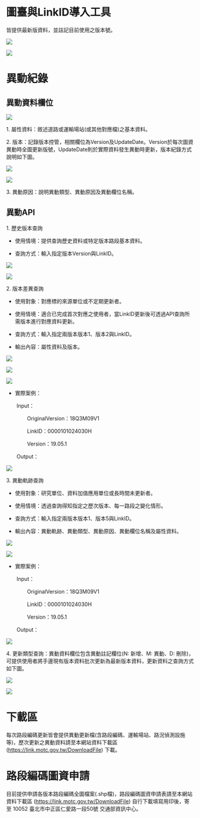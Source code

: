 # 圖臺與LinkID導入工具

皆提供最新版資料，並註記目前使用之版本號。

![](006.png)

![](007.png)


# 異動紀錄

## 異動資料欄位

![](001.png)

1\. 屬性資料：敘述道路或運輸場站(或其他對應檔)之基本資料。

2\. 版本：記錄版本控管，相關欄位為Version及UpdateDate。Version於每次圖資異動時全圖更新版號，UpdateDate則於實際資料發生異動時更新，版本紀錄方式說明如下圖。

![](003.png)

![](004.png)

3\. 異動原因：說明異動類型、異動原因及異動欄位名稱。


## 異動API

1\. 歷史版本查詢

* 使用情境：提供查詢歷史資料或特定版本路段基本資料。

* 查詢方式：輸入指定版本Version與LinkID。

![](008.PNG)

![](008-1.png)


2\. 版本差異查詢

* 使用對象：對應標的來源單位或不定期更新者。

* 使用情境：適合已完成首次對應之使用者，當LinkID更新後可透過API查詢所需版本進行對應資料更新。

* 查詢方式：輸入指定兩版本版本1、版本2與LinkID。

* 輸出內容：屬性資料及版本。

![](009.png)

![](009-1.png)

![](009-2.png)

* 實際案例：

&emsp;&emsp;Input：

&emsp;&emsp;&emsp;&emsp;OriginalVersion：18Q3M09V1

&emsp;&emsp;&emsp;&emsp;LinkID：0000101024030H

&emsp;&emsp;&emsp;&emsp;Version：19.05.1

&emsp;&emsp;Output：

![](009-3.png)


3\. 異動軌跡查詢

* 使用對象：研究單位、資料加值應用單位或長時間未更新者。

* 使用情境：透過查詢得知指定之歷次版本、每一路段之變化情形。

* 查詢方式：輸入指定兩版本版本1、版本5與LinkID。

* 輸出內容：異動軌跡、異動類型、異動原因、異動欄位名稱及屬性資料。

![](010.PNG)

![](010-1.png)

* 實際案例：

&emsp;&emsp;Input：

&emsp;&emsp;&emsp;&emsp;OriginalVersion：18Q3M09V1

&emsp;&emsp;&emsp;&emsp;LinkID：0000101024030H

&emsp;&emsp;&emsp;&emsp;Version：19.05.1

&emsp;&emsp;Output：

![](010-2.png)

4\. 更新類型查詢：異動資料欄位包含異動註記欄位(N: 新增、M: 異動、D: 刪除)，可提供使用者將手邊現有版本資料批次更新為最新版本資料，更新資料之查詢方式如下圖。

![](011.PNG)

![](012.PNG)


# 下載區

每次路段編碼更新皆會提供異動更新檔(含路段編碼、運輸場站、路況偵測設施等)，歷次更新之異動資料請至本網站資料下載區 (https://link.motc.gov.tw/DownloadFile) 下載。

# 路段編碼圖資申請

目前提供申請各版本路段編碼全圖檔案(.shp檔)，路段編碼圖資申請表請至本網站資料下載區 (https://link.motc.gov.tw/DownloadFile) 自行下載填寫用印後，寄至 10052 臺北市中正區仁愛路一段50號 交通部資訊中心。
